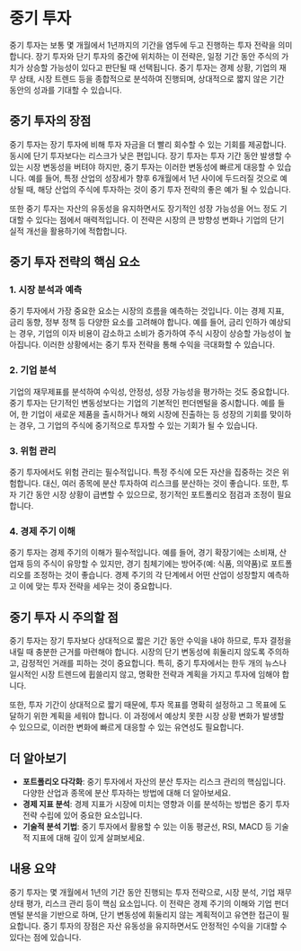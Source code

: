 # 중기 투자

중기 투자는 보통 몇 개월에서 1년까지의 기간을 염두에 두고 진행하는 투자 전략을 의미합니다. 장기 투자와 단기 투자의 중간에 위치하는 이 전략은, 일정 기간 동안 주식의 가치가 상승할 가능성이 있다고 판단될 때 선택됩니다. 중기 투자는 경제 상황, 기업의 재무 상태, 시장 트렌드 등을 종합적으로 분석하여 진행되며, 상대적으로 짧지 않은 기간 동안의 성과를 기대할 수 있습니다.

## 중기 투자의 장점

중기 투자는 장기 투자에 비해 투자 자금을 더 빨리 회수할 수 있는 기회를 제공합니다. 동시에 단기 투자보다는 리스크가 낮은 편입니다. 장기 투자는 투자 기간 동안 발생할 수 있는 시장 변동성을 버텨야 하지만, 중기 투자는 이러한 변동성에 빠르게 대응할 수 있습니다. 예를 들어, 특정 산업의 성장세가 향후 6개월에서 1년 사이에 두드러질 것으로 예상될 때, 해당 산업의 주식에 투자하는 것이 중기 투자 전략의 좋은 예가 될 수 있습니다.

또한 중기 투자는 자산의 유동성을 유지하면서도 장기적인 성장 가능성을 어느 정도 기대할 수 있다는 점에서 매력적입니다. 이 전략은 시장의 큰 방향성 변화나 기업의 단기 실적 개선을 활용하기에 적합합니다.

## 중기 투자 전략의 핵심 요소

### 1. **시장 분석과 예측**
중기 투자에서 가장 중요한 요소는 시장의 흐름을 예측하는 것입니다. 이는 경제 지표, 금리 동향, 정부 정책 등 다양한 요소를 고려해야 합니다. 예를 들어, 금리 인하가 예상되는 경우, 기업의 이자 비용이 감소하고 소비가 증가하여 주식 시장이 상승할 가능성이 높아집니다. 이러한 상황에서는 중기 투자 전략을 통해 수익을 극대화할 수 있습니다.

### 2. **기업 분석**
기업의 재무제표를 분석하여 수익성, 안정성, 성장 가능성을 평가하는 것도 중요합니다. 중기 투자는 단기적인 변동성보다는 기업의 기본적인 펀더멘털을 중시합니다. 예를 들어, 한 기업이 새로운 제품을 출시하거나 해외 시장에 진출하는 등 성장의 기회를 맞이하는 경우, 그 기업의 주식에 중기적으로 투자할 수 있는 기회가 될 수 있습니다.

### 3. **위험 관리**
중기 투자에서도 위험 관리는 필수적입니다. 특정 주식에 모든 자산을 집중하는 것은 위험합니다. 대신, 여러 종목에 분산 투자하여 리스크를 분산하는 것이 좋습니다. 또한, 투자 기간 동안 시장 상황이 급변할 수 있으므로, 정기적인 포트폴리오 점검과 조정이 필요합니다.

### 4. **경제 주기 이해**
중기 투자는 경제 주기의 이해가 필수적입니다. 예를 들어, 경기 확장기에는 소비재, 산업재 등의 주식이 유망할 수 있지만, 경기 침체기에는 방어주(예: 식품, 의약품)로 포트폴리오를 조정하는 것이 좋습니다. 경제 주기의 각 단계에서 어떤 산업이 성장할지 예측하고 이에 맞는 투자 전략을 세우는 것이 중요합니다.

## 중기 투자 시 주의할 점

중기 투자는 장기 투자보다 상대적으로 짧은 기간 동안 수익을 내야 하므로, 투자 결정을 내릴 때 충분한 근거를 마련해야 합니다. 시장의 단기 변동성에 휘둘리지 않도록 주의하고, 감정적인 거래를 피하는 것이 중요합니다. 특히, 중기 투자에서는 한두 개의 뉴스나 일시적인 시장 트렌드에 휩쓸리지 않고, 명확한 전략과 계획을 가지고 투자에 임해야 합니다.

또한, 투자 기간이 상대적으로 짧기 때문에, 투자 목표를 명확히 설정하고 그 목표에 도달하기 위한 계획을 세워야 합니다. 이 과정에서 예상치 못한 시장 상황 변화가 발생할 수 있으므로, 이러한 변화에 빠르게 대응할 수 있는 유연성도 필요합니다.

## 더 알아보기

- **포트폴리오 다각화**: 중기 투자에서 자산의 분산 투자는 리스크 관리의 핵심입니다. 다양한 산업과 종목에 분산 투자하는 방법에 대해 더 알아보세요.
- **경제 지표 분석**: 경제 지표가 시장에 미치는 영향과 이를 분석하는 방법은 중기 투자 전략 수립에 있어 중요한 요소입니다.
- **기술적 분석 기법**: 중기 투자에서 활용할 수 있는 이동 평균선, RSI, MACD 등 기술적 지표에 대해 깊이 있게 살펴보세요.

## 내용 요약

중기 투자는 몇 개월에서 1년의 기간 동안 진행되는 투자 전략으로, 시장 분석, 기업 재무 상태 평가, 리스크 관리 등이 핵심 요소입니다. 이 전략은 경제 주기의 이해와 기업 펀더멘털 분석을 기반으로 하며, 단기 변동성에 휘둘리지 않는 계획적이고 유연한 접근이 필요합니다. 중기 투자의 장점은 자산 유동성을 유지하면서도 안정적인 수익을 기대할 수 있다는 점에 있습니다.